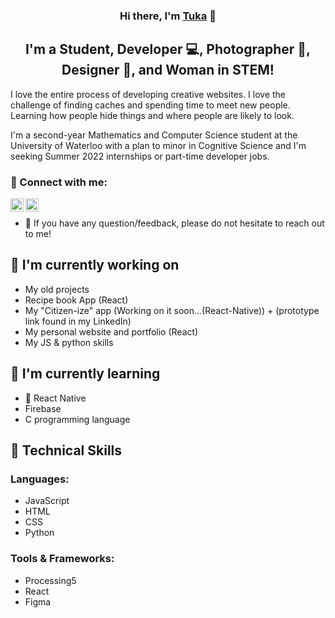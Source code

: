<p align="center">
<!--   <a href="https://www.yushi.dev/" target="_blank" rel="noreferrer"><img src="https://user-images.githubusercontent.com/75753187/123350185-74ce0900-d528-11eb-848d-d92955dbb944.png" alt="my banner"></a> -->
</p>

<h3 align="center">
<!--  NOTE: add your website in <a href="..." ... -->
Hi there, I'm <a href="https://github.com/alartuka" target="_blank" rel="noreferrer">Tuka</a> 👋
</h3>

<h2 align="center">
I'm a Student, Developer 💻, Photographer 📸, Designer 🎨, and Woman in STEM!
</h2> 

I love the entire process of developing creative websites. I love the challenge of finding caches and spending time to meet new people. Learning how people hide things and where people are likely to look.

I'm a second-year Mathematics and Computer Science student at the University of Waterloo with a plan to minor in Cognitive Science and I'm seeking Summer 2022 internships or part-time developer jobs. 


### 🤝 Connect with me:

<a href="https://www.linkedin.com/in/tuka-alarbi-91555a1b6
         /"><img align="left" src="https://raw.githubusercontent.com/yushi1007/yushi1007/main/images/linkedin.svg" alt="Tuka Alarbi | LinkedIn" width="21px"/></a>
<a href="https://instagram.com/alar_tuka2
         "><img align="left" src="https://raw.githubusercontent.com/yushi1007/yushi1007/main/images/instagram.svg" alt="Tuka Alarbi | Instagram" width="21px"/></a>
<!-- <a href="https://yushi95.medium.com/"><img align="left" src="https://raw.githubusercontent.com/yushi1007/yushi1007/main/images/medium.svg" alt="Yu Shi | Medium" width="21px"/></a> -->
</br>

- 💬 If you have any question/feedback, please do not hesitate to reach out to me!

## 🔭 I'm currently working on

- My old projects
- Recipe book App (React)
- My "Citizen-ize" app (Working on it soon...(React-Native)) + (prototype link found in my LinkedIn)
- My personal website and portfolio (React)
- My JS & python skills

## 🌱 I'm currently learning

- 📱 React Native
- Firebase
- C programming language

## 💼 Technical Skills
 ### Languages:
 - JavaScript
 - HTML
 - CSS
 - Python
 ### Tools & Frameworks:
 - Processing5
 - React
 - Figma

<!-- ![](https://img.shields.io/badge/Code-React-informational?style=flat&logo=react&color=61DAFB) -->
<!-- ![](https://img.shields.io/badge/Code-Redux-informational?style=flat&logo=Redux&color=764ABC) -->
<!-- ![](https://img.shields.io/badge/Code-JavaScript-informational?style=flat&logo=JavaScript&color=F7DF1E) -->
<!-- ![](https://img.shields.io/badge/Code-Ruby-informational?style=flat&logo=Ruby&color=CC342D) -->
<!-- ![](https://img.shields.io/badge/Code-Ruby_on_Rails-informational?style=flat&logo=Ruby-On-Rails&color=CC0000) -->
<!-- ![](https://img.shields.io/badge/Code-HTML5-informational?style=flat&logo=HTML5&color=E34F26) -->
<!-- ![](https://img.shields.io/badge/Code-PostgreSQL-informational?style=flat&logo=PostgreSQL&color=336791) -->
<!-- ![](https://img.shields.io/badge/Code-SQLite-informational?style=flat&logo=SQLite&color=003B57) -->
<!-- </br> -->
<!-- ![](https://img.shields.io/badge/Style-Bootstrap-informational?style=flat&logo=Bootstrap&color=7952B3) -->
<!-- ![](https://img.shields.io/badge/Style-CSS3-informational?style=flat&logo=CSS3&color=1572B6) -->
<!-- </br> -->
<!-- ![](https://img.shields.io/badge/Style-styled--components-informational?style=flat&logo=styled-components&color=DB7093) -->
<!-- </br> -->
<!-- ![](https://img.shields.io/badge/Tools-Figma-informational?style=flat&logo=Figma&color=F24E1E) -->
<!-- ![](https://img.shields.io/badge/Tools-NPM-informational?style=flat&logo=NPM&color=CB3837) -->
<!-- ![](https://img.shields.io/badge/Tools-Heroku-informational?style=flat&logo=Heroku&color=430098) -->
<!-- ![](https://img.shields.io/badge/Tools-Netlify-informational?style=flat&logo=netlify&color=00C7B7) -->
<!-- ![](https://img.shields.io/badge/Tools-Git-informational?style=flat&logo=Git&color=F05032) -->
<!-- ![](https://img.shields.io/badge/Tools-GitHub-informational?style=flat&logo=GitHub&color=181717) -->

<!-- ## 📝 Latest Blog Posts

- [Deploy Rails API Backend to Heroku and React Frontend to Netlify](https://yushi95.medium.com/deploy-rails-api-backend-to-heroku-and-react-frontend-to-netlify-b515239d5022)
- [Animation Login Popup Form by Using React State Hook and CSS](https://medium.com/geekculture/animation-login-popup-form-by-using-react-state-hook-and-css-7ecf803f1fa9)
- [Checklist ✅ for Rails Application](https://yushi95.medium.com/checklist-for-rails-application-30868cb4f48b)
- [Self and Operator in Ruby](https://blog.usejournal.com/self-in-ruby-5e8a91fa4602)
 -->
 
<!-- ## 📈 GitHub Stats 

[![Anurag's github stats](https://github-readme-stats.vercel.app/api?username=yushi1007)](https://github.com/yushi1007)

[![Top Langs](https://github-readme-stats.vercel.app/api/top-langs/?username=yushi1007&layout=compact)](https://github.com/yushi1007)

[![Visitors](https://visitor-badge.glitch.me/badge?page_id=yushi1007.yushi1007)](https://www.yushi.dev/)
 -->
<!--
**alartuka/alartuka** is a ✨ _special_ ✨ repository because its `README.md` (this file) appears on your GitHub profile.

Here are some ideas to get you started:

- 🔭 I’m currently working on ...
- 🌱 I’m currently learning ...
- 👯 I’m looking to collaborate on ...
- 🤔 I’m looking for help with ...
- 💬 Ask me about ...
- 📫 How to reach me: ...
- 😄 Pronouns: ...
- ⚡ Fun fact: ...
-->
